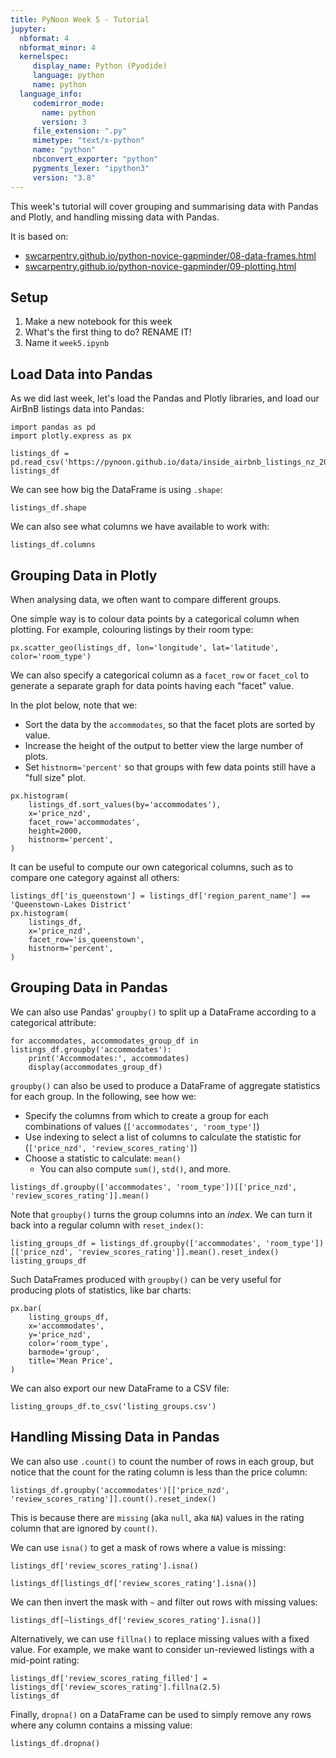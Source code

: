 ```yaml
---
title: PyNoon Week 5 - Tutorial
jupyter:
  nbformat: 4
  nbformat_minor: 4
  kernelspec:
     display_name: Python (Pyodide)
     language: python
     name: python
  language_info:
     codemirror_mode:
       name: python
       version: 3
     file_extension: ".py"
     mimetype: "text/x-python"
     name: "python"
     nbconvert_exporter: "python"
     pygments_lexer: "ipython3"
     version: "3.8"
---
```


This week's tutorial will cover grouping and summarising data with
Pandas and Plotly, and handling missing data with Pandas.

It is based on:

* [swcarpentry.github.io/python-novice-gapminder/08-data-frames.html](https://swcarpentry.github.io/python-novice-gapminder/08-data-frames.html)
* [swcarpentry.github.io/python-novice-gapminder/09-plotting.html](https://swcarpentry.github.io/python-novice-gapminder/09-plotting.html)

## Setup

1. Make a new notebook for this week
2. What's the first thing to do? RENAME IT!
3. Name it `week5.ipynb`

## Load Data into Pandas

As we did last week, let's load the Pandas and Plotly libraries, and
load our AirBnB listings data into Pandas:

```code
import pandas as pd
import plotly.express as px
```

```code
listings_df = pd.read_csv('https://pynoon.github.io/data/inside_airbnb_listings_nz_2023_09.csv')
listings_df
```

We can see how big the DataFrame is using `.shape`:

```code
listings_df.shape
```

We can also see what columns we have available to work with:

```code
listings_df.columns
```

## Grouping Data in Plotly

When analysing data, we often want to compare different groups.

One simple way is to colour data points by a categorical column when
plotting. For example, colouring listings by their room type:

```code
px.scatter_geo(listings_df, lon='longitude', lat='latitude', color='room_type')
```

We can also specify a categorical column as a `facet_row` or
`facet_col` to generate a separate graph for data points having each
"facet" value.

In the plot below, note that we:

* Sort the data by the `accommodates`, so that the facet plots are
  sorted by value.
* Increase the height of the output to better view the large number of
  plots.
* Set `histnorm='percent'` so that groups with few data points still
  have a "full size" plot.

```code
px.histogram(
    listings_df.sort_values(by='accommodates'),
    x='price_nzd',
    facet_row='accommodates',
    height=2000,
    histnorm='percent',
)
```

It can be useful to compute our own categorical columns, such as to
compare one category against all others:

```code
listings_df['is_queenstown'] = listings_df['region_parent_name'] == 'Queenstown-Lakes District'
px.histogram(
    listings_df,
    x='price_nzd',
    facet_row='is_queenstown',
    histnorm='percent',
)
```

## Grouping Data in Pandas

We can also use Pandas' `groupby()` to split up a DataFrame according
to a categorical attribute:

```code
for accommodates, accommodates_group_df in listings_df.groupby('accommodates'):
    print('Accommodates:', accommodates)
    display(accommodates_group_df)
```

`groupby()` can also be used to produce a DataFrame of aggregate
statistics for each group. In the following, see how we:

* Specify the columns from which to create a group for each
  combinations of values (`['accommodates', 'room_type']`)
* Use indexing to select a list of columns to calculate the statistic
  for (`['price_nzd', 'review_scores_rating']`)
* Choose a statistic to calculate: `mean()`
  * You can also compute `sum()`, `std()`, and more.

```code
listings_df.groupby(['accommodates', 'room_type'])[['price_nzd', 'review_scores_rating']].mean()
```

Note that `groupby()` turns the group columns into an *index*. We can
turn it back into a regular column with `reset_index()`:

```code
listing_groups_df = listings_df.groupby(['accommodates', 'room_type'])[['price_nzd', 'review_scores_rating']].mean().reset_index()
listing_groups_df
```

Such DataFrames produced with `groupby()` can be very useful for
producing plots of statistics, like bar charts:

```code
px.bar(
    listing_groups_df,
    x='accommodates',
    y='price_nzd',
    color='room_type',
    barmode='group',
    title='Mean Price',
)
```

We can also export our new DataFrame to a CSV file:

```code
listing_groups_df.to_csv('listing_groups.csv')
```

## Handling Missing Data in Pandas

We can also use `.count()` to count the number of rows in each group,
but notice that the count for the rating column is less than the price
column:

```code
listings_df.groupby('accommodates')[['price_nzd', 'review_scores_rating']].count().reset_index()
```

This is because there are `missing` (aka `null`, aka `NA`) values in
the rating column that are ignored by `count()`.

We can use `isna()` to get a mask of rows where a value is missing:

```code
listings_df['review_scores_rating'].isna()
```

```code
listings_df[listings_df['review_scores_rating'].isna()]
```

We can then invert the mask with `~` and filter out rows with missing
values:

```code
listings_df[~listings_df['review_scores_rating'].isna()]
```

Alternatively, we can use `fillna()` to replace missing values with a
fixed value. For example, we make want to consider un-reviewed
listings with a mid-point rating:

```code
listings_df['review_scores_rating_filled'] = listings_df['review_scores_rating'].fillna(2.5)
listings_df
```

Finally, `dropna()` on a DataFrame can be used to simply remove any
rows where any column contains a missing value:

```code
listings_df.dropna()
```
